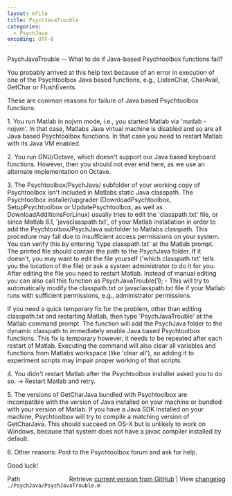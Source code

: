 ```yaml
---
layout: mfile
title: PsychJavaTrouble
categories:
  - PsychJava
encoding: UTF-8
---
```


PsychJavaTrouble -- What to do if Java-based Psychtoolbox functions fail?

You probably arrived at this help text because of an error in execution
of one of the Psychtoolbox Java based functions, e.g., ListenChar,
CharAvail, GetChar or FlushEvents.

These are common reasons for failure of Java based Psychtoolbox
functions:

1\. You run Matlab in nojvm mode, i.e., you started Matlab via 'matlab
-nojvm'. In that case, Matlabs Java virtual machine is disabled and so
are all Java based Psychtoolbox functions. In that case you need to
restart Matlab with its Java VM enabled.

2\. You run GNU/Octave, which doesn't support our Java based keyboard
functions. However, then you should not ever end here, as we use an
alternate implementation on Octave.

3\. The Psychtoolbox/PsychJava/ subfolder of your working copy of
Psychtoolbox isn't included in Matlabs static Java classpath. The
Psychtoolbox installer/upgrader (DownloadPsychtoolbox, SetupPsychtoolbox
or UpdatePsychtoolbox, as well as DownloadAdditionsForLinux) usually
tries to edit the 'classpath.txt' file, or since Matlab 8.1,
'javaclasspath.txt', of your Matlab installation in order to add the
Psychtoolbox/PsychJava subfolder to Matlabs classpath. This procedure may
fail due to insufficient access permissions on your system. You can
verify this by entering 'type classpath.txt' at the Matlab prompt. The
printed file should contain the path to the PsychJava folder. If it
doesn't, you may want to edit the file yourself ('which classpath.txt'
tells you the location of the file) or ask a system administrator to do
it for you. After editing the file you need to restart Matlab. Instead of
manual editing you can also call this function as PsychJavaTrouble(1); -
This will try to automatically modify the classpath.txt or
javaclasspath.txt file if your Matlab runs with sufficient permissions,
e.g., administrator permissions.

If you need a quick temporary fix for the problem, other than editing
classpath.txt and restarting Matlab, then type 'PsychJavaTrouble' at the
Matlab command prompt. The function will add the PsychJava folder to the
dynamic classpath to immediately enable Java based Psychtoolbox
functions. This fix is temporary however, it needs to be repeated after
each restart of Matlab. Executing the command will also clear all
variables and functions from Matlabs workspace (like 'clear all'), so
adding it to experiment scripts may impair proper working of that
scripts.

4\. You didn't restart Matlab after the Psychtoolbox installer asked you
to do so. -\> Restart Matlab and retry.

5\. The versions of GetCharJava bundled with Psychtoolbox are incompatible
with the version of Java installed on your machine or bundled with your
version of Matlab. If you have a Java SDK installed on your machine,
Psychtoolbox will try to compile a matching version of GetCharJava. This
should succeed on OS-X but is unlikely to work on Windows, because that
system does not have a javac compiler installed by default.

6\. Other reasons: Post to the Psychtoolbox forum and ask for help.

Good luck!


<div class="code_header" style="text-align:right;">
  <span style="float:left;">Path&nbsp;&nbsp;</span> <span class="counter">Retrieve <a href=
  "https://raw.github.com/Psychtoolbox-3/Psychtoolbox-3/beta/./PsychJava/PsychJavaTrouble.m">current version from GitHub</a> | View <a href=
  "https://github.com/Psychtoolbox-3/Psychtoolbox-3/commits/beta/./PsychJava/PsychJavaTrouble.m">changelog</a></span>
</div>
<div class="code">
  <code>./PsychJava/PsychJavaTrouble.m</code>
</div>
